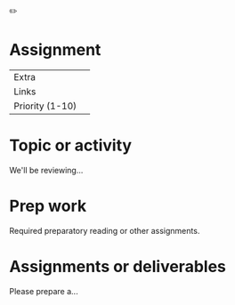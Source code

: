 <span class="icon">✏️</span>

# Assignment

<table><tbody><tr class="odd"><td>Extra</td><td></td></tr><tr class="even"><td>Links</td><td></td></tr><tr class="odd"><td>Priority (1-10)</td><td></td></tr></tbody></table>

# Topic or activity

We'll be reviewing...

# Prep work

Required preparatory reading or other assignments.

# Assignments or deliverables

Please prepare a...
